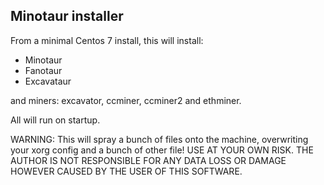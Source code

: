 ## Minotaur installer

From a minimal Centos 7 install, this will install:

- Minotaur
- Fanotaur
- Excavataur

and miners: excavator, ccminer, ccminer2 and ethminer.

All will run on startup.


WARNING: This will spray a bunch of files onto the machine, overwriting your xorg
config and a bunch of other file!  USE AT YOUR OWN RISK. THE AUTHOR IS NOT
RESPONSIBLE FOR ANY DATA LOSS OR DAMAGE HOWEVER CAUSED BY THE USER OF THIS
SOFTWARE.
